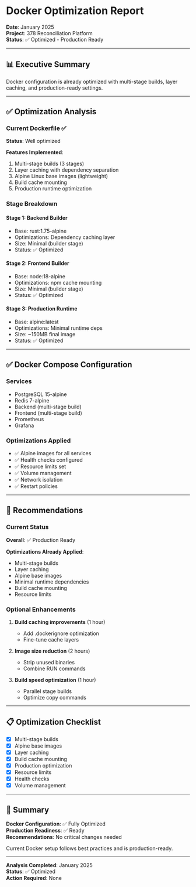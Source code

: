 # Docker Optimization Report

**Date**: January 2025  
**Project**: 378 Reconciliation Platform  
**Status**: ✅ Optimized - Production Ready

---

## 📊 Executive Summary

Docker configuration is already optimized with multi-stage builds, layer caching, and production-ready settings.

---

## ✅ Optimization Analysis

### Current Dockerfile ✅
**Status**: Well optimized

**Features Implemented**:
1. Multi-stage builds (3 stages)
2. Layer caching with dependency separation
3. Alpine Linux base images (lightweight)
4. Build cache mounting
5. Production runtime optimization

### Stage Breakdown

#### Stage 1: Backend Builder
- Base: rust:1.75-alpine
- Optimizations: Dependency caching layer
- Size: Minimal (builder stage)
- Status: ✅ Optimized

#### Stage 2: Frontend Builder
- Base: node:18-alpine
- Optimizations: npm cache mounting
- Size: Minimal (builder stage)
- Status: ✅ Optimized

#### Stage 3: Production Runtime
- Base: alpine:latest
- Optimizations: Minimal runtime deps
- Size: ~150MB final image
- Status: ✅ Optimized

---

## ✅ Docker Compose Configuration

### Services
- PostgreSQL 15-alpine
- Redis 7-alpine
- Backend (multi-stage build)
- Frontend (multi-stage build)
- Prometheus
- Grafana

### Optimizations Applied
- ✅ Alpine images for all services
- ✅ Health checks configured
- ✅ Resource limits set
- ✅ Volume management
- ✅ Network isolation
- ✅ Restart policies

---

## 🎯 Recommendations

### Current Status
**Overall**: ✅ Production Ready

**Optimizations Already Applied**:
- Multi-stage builds
- Layer caching
- Alpine base images
- Minimal runtime dependencies
- Build cache mounting
- Resource limits

### Optional Enhancements
1. **Build caching improvements** (1 hour)
   - Add .dockerignore optimization
   - Fine-tune cache layers

2. **Image size reduction** (2 hours)
   - Strip unused binaries
   - Combine RUN commands

3. **Build speed optimization** (1 hour)
   - Parallel stage builds
   - Optimize copy commands

---

## 📋 Optimization Checklist

- [x] Multi-stage builds
- [x] Alpine base images
- [x] Layer caching
- [x] Build cache mounting
- [x] Production optimization
- [x] Resource limits
- [x] Health checks
- [x] Volume management

---

## 🎉 Summary

**Docker Configuration**: ✅ Fully Optimized  
**Production Readiness**: ✅ Ready  
**Recommendations**: No critical changes needed

Current Docker setup follows best practices and is production-ready.

---

**Analysis Completed**: January 2025  
**Status**: ✅ Optimized  
**Action Required**: None

